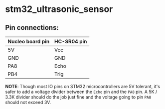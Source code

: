 # stm32_ultrasonic_sensor

## Pin connections:
| Nucleo board pin | HC-SR04 pin |
| ---------------- | ----------- |
| 5V               | Vcc         |
| GND              | GND         |
| PA8              | Echo        |
| PB4              | Trig        |

<b>NOTE</b>: Though most IO pins on STM32 microcontrollers are 5V tolerant, it's safer to add a voltage divider between the `Echo` pin and the `PA8` pin. A 5K / 3.3K divider should do the job just fine and the voltage going to pin `PA8` should not exceed 3V.
